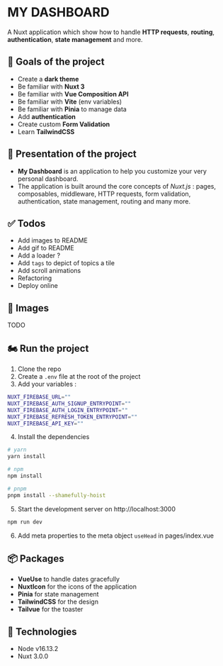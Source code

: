 # MY DASHBOARD

A Nuxt application which show how to handle **HTTP requests**, **routing**, **authentication**, **state management** and more.

## :rocket: Goals of the project

* Create a **dark theme**
* Be familiar with **Nuxt 3**
* Be familiar with **Vue Composition API**
* Be familiar with **Vite** (env variables)
* Be familiar with **Pinia** to manage data
* Add **authentication**
* Create custom **Form Validation**
* Learn **TailwindCSS**

## :dart: Presentation of the project

* **My Dashboard** is an application to help you customize your very personal dashboard.
* The application is built around the core concepts of *Nuxt.js* : pages, composables, middleware, HTTP requests, form validation, authentication, state management, routing and many more.

## :white_check_mark: Todos

* Add images to README
* Add gif to README
* Add a loader ?
* Add ``tags`` to depict of topics a tile
* Add scroll animations
* Refactoring
* Deploy online
  
## :iphone: Images

TODO

## 🏍 Run the project
1. Clone the repo
2. Create a ``.env`` file at the root of the project
3. Add your variables :
```sh
NUXT_FIREBASE_URL=""
NUXT_FIREBASE_AUTH_SIGNUP_ENTRYPOINT=""
NUXT_FIREBASE_AUTH_LOGIN_ENTRYPOINT=""
NUXT_FIREBASE_REFRESH_TOKEN_ENTRYPOINT=""
NUXT_FIREBASE_API_KEY=""
```
4. Install the dependencies
```bash
# yarn
yarn install

# npm
npm install

# pnpm
pnpm install --shamefully-hoist
```
5. Start the development server on http://localhost:3000
```bash
npm run dev
```
6. Add meta properties to the meta object ``useHead`` in pages/index.vue

## :package: Packages

* **VueUse** to handle dates gracefully
* **NuxtIcon** for the icons of the application
* **Pinia** for state management
* **TailwindCSS** for the design
* **Tailvue** for the toaster

## :pushpin: Technologies

* Node v16.13.2
* Nuxt 3.0.0